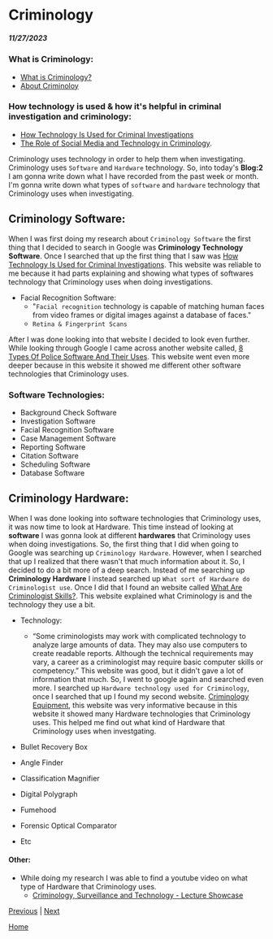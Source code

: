 # Criminology
##### 11/27/2023

### What is Criminology:

* [What is Criminology?](https://online.maryville.edu/online-bachelors-degrees/criminal-justice/resources/what-is-criminology/#:~:text=Criminology%20is%20the%20study%20of,of%20people%20who%20commit%20crimes)
* [About Criminoloy](https://www.liveabout.com/what-is-criminology-974589)

### How technology is used & how it's helpful in criminal investigation and criminology:

* [How Technology Is Used for Criminal Investigations](https://www.openfox.com/how-technology-is-used-for-criminal-investigations/#:~:text=Law%20enforcement%20officials%20use%20data,them%20in%20their%20criminal%20investigations)
* [The Role of Social Media and Technology in Criminology](https://samples.freshessays.com/the-role-of-social-media-and-technology-in-criminology.html).

Criminology uses technology in order to help them when investigating. Criminology uses `Software` and `Hardware` technology. So, into today's **Blog:2** I am gonna write down what I have recorded from the past week or month. I'm gonna write down what types of `software` and `hardware` technology that Criminology uses when investigating.  

## Criminology Software:

When I was first doing my research about `Criminology Software` the first thing that I decided to search in Google was **Criminology Technology Software**. Once I searched that up the first thing that I saw was [How Technology Is Used for Criminal Investigations](https://www.openfox.com/how-technology-is-used-for-criminal-investigations/). This website was reliable to me because it had parts explaining and showing what types of softwares technology that Criminology uses when doing investigations. 

* Facial Recognition Software:
   * "`Facial recognition` technology is capable of matching human faces from video frames or digital images against a database of faces."
   * `Retina & Fingerprint Scans`

After I was done looking into that website I decided to look even further. While looking through Google I came across another website called, [8 Types Of Police Software And Their Uses](https://www.openfox.com/8-types-of-police-software-and-their-uses/ ). This website went even more deeper because in this website it showed me different other software technologies that Criminology uses. 

### Software Technologies:

* Background Check Software
* Investigation Software
* Facial Recognition Software
* Case Management Software
* Reporting Software
* Citation Software
* Scheduling Software
* Database Software

## Criminology Hardware:
 
When I was done looking into software technologies that Criminology uses, it was now time to look at Hardware. This time instead of looking at **software** I was gonna look at different **hardwares** that Criminology uses when doing investigations. So, the first thing that I did when going to Google was searching up `Criminology Hardware`. However, when I searched that up I realized that there wasn't that much information about it. So, I decided to do a bit more of a deep search. Instead of me searching up **Criminology Hardware** I instead searched up `What sort of Hardware do Criminologist use`. Once I did that I found an website called [What Are Criminologist Skills?](https://www.indeed.com/career-advice/resumes-cover-letters/criminologist-skills ). This website explained what Criminology is and the technology they use a bit. 
* Technology:
   * “Some criminologists may work with complicated technology to analyze large amounts of data. They may also use computers to create readable reports. Although the technical requirements may vary, a career as a criminologist may require basic computer skills or competency.”
This website was good, but it didn't gave a lot of information that much. So, I went to google again and searched even more. I searched up `Hardware technology used for Criminology`, once I searched that up I found my second website. [Criminology Equipment](https://princevaliant-equip.com/product-category/criminology-equipment/), this website was very informative because in this website it showed many Hardware technologies that Criminology uses. This helped me find out what kind of Hardware that Criminology uses when investgating. 

* Bullet Recovery Box
* Angle Finder
* Classification Magnifier 
* Digital Polygraph 
* Fumehood
* Forensic Optical Comparator
* Etc 

#### Other:

* While doing my research I was able to find a youtube video on what type of Hardware that Criminology uses.
   * [Criminology, Surveillance and Technology - Lecture Showcase](https://www.youtube.com/watch?v=gEqa7fsuntk)



















[Previous](entry01.md) | [Next](entry03.md)

[Home](../README.md)
